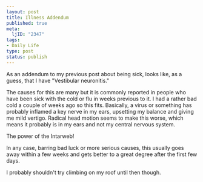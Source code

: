 ```yaml
--- 
layout: post
title: Illness Addendum
published: true
meta: 
  ljID: "2347"
tags: 
- Daily Life
type: post
status: publish
---
```

As an addendum to my previous post about being sick, looks like, as a guess, that I have "Vestibular neuronitis."

The causes for this are many but it is commonly reported in people who have been sick with the cold or flu in weeks previous to it. I had a rather bad cold a couple of weeks ago so this fits. Basically, a virus or something has probably inflamed a key nerve in my ears, upsetting my balance and giving me mild vertigo. Radical head motion seems to make this worse, which means it probably is in my ears and not my central nervous system.

The power of the Intarweb!

In any case, barring bad luck or more serious causes, this usually goes away within a few weeks and gets better to a great degree after the first few days.

I probably shouldn't try climbing on my roof until then though.
